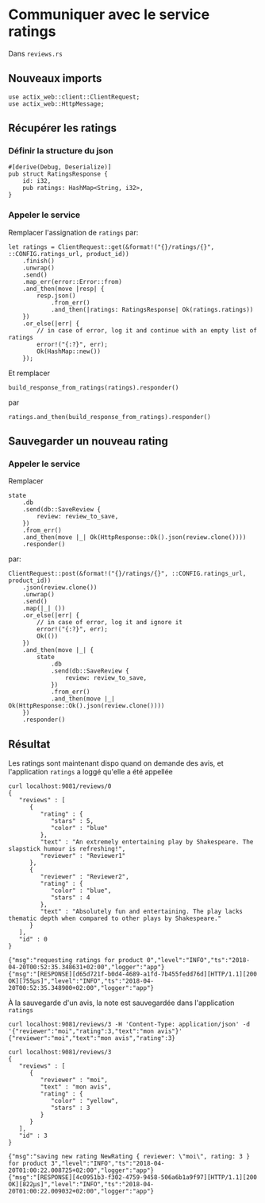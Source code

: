 # Communiquer avec le service ratings

Dans `reviews.rs`

## Nouveaux imports

```rust,no_run,ignore
use actix_web::client::ClientRequest;
use actix_web::HttpMessage;
```

## Récupérer les ratings

### Définir la structure du json

```rust,no_run,ignore
#[derive(Debug, Deserialize)]
pub struct RatingsResponse {
    id: i32,
    pub ratings: HashMap<String, i32>,
}
```

### Appeler le service

Remplacer l'assignation de `ratings` par:
```rust,no_run,ignore
let ratings = ClientRequest::get(&format!("{}/ratings/{}", ::CONFIG.ratings_url, product_id))
    .finish()
    .unwrap()
    .send()
    .map_err(error::Error::from)
    .and_then(move |resp| {
        resp.json()
            .from_err()
            .and_then(|ratings: RatingsResponse| Ok(ratings.ratings))
    })
    .or_else(|err| {
        // in case of error, log it and continue with an empty list of ratings
        error!("{:?}", err);
        Ok(HashMap::new())
    });
```

Et remplacer
```rust,no_run,ignore
build_response_from_ratings(ratings).responder()
```

par
```rust,no_run,ignore
ratings.and_then(build_response_from_ratings).responder()
```


## Sauvegarder un nouveau rating

### Appeler le service

Remplacer
```rust,no_run,ignore
state
    .db
    .send(db::SaveReview {
        review: review_to_save,
    })
    .from_err()
    .and_then(move |_| Ok(HttpResponse::Ok().json(review.clone())))
    .responder()
```

par:
```rust,no_run,ignore
ClientRequest::post(&format!("{}/ratings/{}", ::CONFIG.ratings_url, product_id))
    .json(review.clone())
    .unwrap()
    .send()
    .map(|_| ())
    .or_else(|err| {
        // in case of error, log it and ignore it
        error!("{:?}", err);
        Ok(())
    })
    .and_then(move |_| {
        state
            .db
            .send(db::SaveReview {
                review: review_to_save,
            })
            .from_err()
            .and_then(move |_| Ok(HttpResponse::Ok().json(review.clone())))
    })
    .responder()
```

## Résultat

Les ratings sont maintenant dispo quand on demande des avis, et l'application `ratings` a loggé qu'elle a été appellée
```
curl localhost:9081/reviews/0
{
   "reviews" : [
      {
         "rating" : {
            "stars" : 5,
            "color" : "blue"
         },
         "text" : "An extremely entertaining play by Shakespeare. The slapstick humour is refreshing!",
         "reviewer" : "Reviewer1"
      },
      {
         "reviewer" : "Reviewer2",
         "rating" : {
            "color" : "blue",
            "stars" : 4
         },
         "text" : "Absolutely fun and entertaining. The play lacks thematic depth when compared to other plays by Shakespeare."
      }
   ],
   "id" : 0
}
```

```
{"msg":"requesting ratings for product 0","level":"INFO","ts":"2018-04-20T00:52:35.348631+02:00","logger":"app"}
{"msg":"[RESPONSE][d65d721f-b0d4-4689-a1fd-7b455fedd76d][HTTP/1.1][200 OK][755µs]","level":"INFO","ts":"2018-04-20T00:52:35.348900+02:00","logger":"app"}
```

À la sauvegarde d'un avis, la note est sauvegardée dans l'application `ratings`
```
curl localhost:9081/reviews/3 -H 'Content-Type: application/json' -d '{"reviewer":"moi","rating":3,"text":"mon avis"}'
{"reviewer":"moi","text":"mon avis","rating":3}

curl localhost:9081/reviews/3
{
   "reviews" : [
      {
         "reviewer" : "moi",
         "text" : "mon avis",
         "rating" : {
            "color" : "yellow",
            "stars" : 3
         }
      }
   ],
   "id" : 3
}
```

```
{"msg":"saving new rating NewRating { reviewer: \"moi\", rating: 3 } for product 3","level":"INFO","ts":"2018-04-20T01:00:22.008725+02:00","logger":"app"}
{"msg":"[RESPONSE][4c0951b3-f302-4759-9458-506a6b1a9f97][HTTP/1.1][200 OK][822µs]","level":"INFO","ts":"2018-04-20T01:00:22.009032+02:00","logger":"app"}
```
